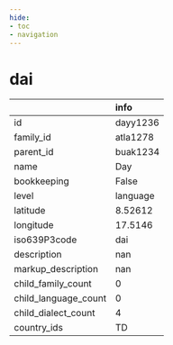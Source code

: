 ```yaml
---
hide:
- toc
- navigation
---
```

# dai
|                      | info     |
|:---------------------|:---------|
| id                   | dayy1236 |
| family_id            | atla1278 |
| parent_id            | buak1234 |
| name                 | Day      |
| bookkeeping          | False    |
| level                | language |
| latitude             | 8.52612  |
| longitude            | 17.5146  |
| iso639P3code         | dai      |
| description          | nan      |
| markup_description   | nan      |
| child_family_count   | 0        |
| child_language_count | 0        |
| child_dialect_count  | 4        |
| country_ids          | TD       |